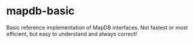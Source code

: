 # mapdb-basic
Basic reference implementation of MapDB interfaces. Not fastest or most efficient,  but easy to understand and always correct!
